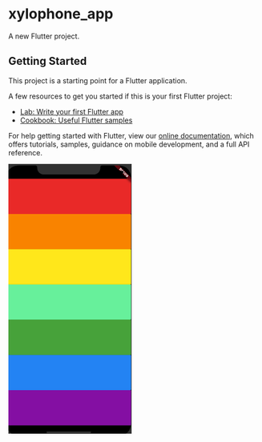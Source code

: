 # xylophone_app

A new Flutter project.

## Getting Started

This project is a starting point for a Flutter application.

A few resources to get you started if this is your first Flutter project:

- [Lab: Write your first Flutter app](https://flutter.dev/docs/get-started/codelab)
- [Cookbook: Useful Flutter samples](https://flutter.dev/docs/cookbook)

For help getting started with Flutter, view our
[online documentation](https://flutter.dev/docs), which offers tutorials,
samples, guidance on mobile development, and a full API reference.


![End Banner](https://github.com/TeLoardBruh/flutter_course/blob/master/code/xylophone_app/images/Screen%20Shot%202020-04-07%20at%2012.08.46%20AM.png)